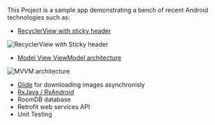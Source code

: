 This Project is a sample app demonstrating a bench of recent Android technologies such as:
- [RecyclerView with sticky header](https://developer.android.com/guide/topics/ui/layout/recyclerview)

![RecyclerView with Sticky header](https://github.com/younes778/MVVM_with_RoomDB/blob/master/screenshots/Recycler_StickyHeader.png?raw=true)

- [Model View ViewModel architecture](https://medium.com/upday-devs/android-architecture-patterns-part-3-model-view-viewmodel-e7eeee76b73b)

![MVVM architecture](https://github.com/younes778/MVVM_with_RoomDB/blob/master/screenshots/MVVM_Architecture.PNG?raw=true)

- [Glide](https://github.com/bumptech/glide) for downloading images asynchronisly
- [RxJava / RxAndroid](https://github.com/ReactiveX/RxAndroid)
- RoomDB database
- Retrofit web services API 
- Unit Testing
